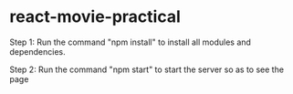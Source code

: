 # react-movie-practical

Step 1: Run the command "npm install" to install all modules and dependencies.

Step 2: Run the command "npm start" to start the server so as to see the page
